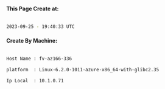 
   
#### This Page Create at:

```bash

2023-09-25 - 19:40:33 UTC

```

#### Create By Machine:

```bash

Host Name : fv-az166-336

platform  : Linux-6.2.0-1011-azure-x86_64-with-glibc2.35

Ip Local  : 10.1.0.71

```

